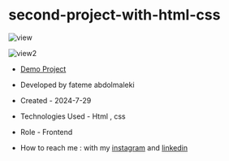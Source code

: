 # second-project-with-html-css



![view](https://github.com/user-attachments/assets/d9369e75-fc58-4989-94e9-6e5c6dc8aa9a)

![view2](https://github.com/user-attachments/assets/080a723d-0ecf-4b41-ba5e-9bdf1ee85ca4)

- [Demo Project](https://fatemeabdolmaleki.github.io/second-project-with-html-css/)

- Developed by fateme abdolmaleki

- Created - 2024-7-29

- Technologies Used - Html , css 

 

- Role - Frontend

- How to reach me : with my [instagram](https://www.instagram.com/fatemeabdolmaleki_) and [linkedin](https://www.linkedin.com/in/fateme-abdolmaleki/)
